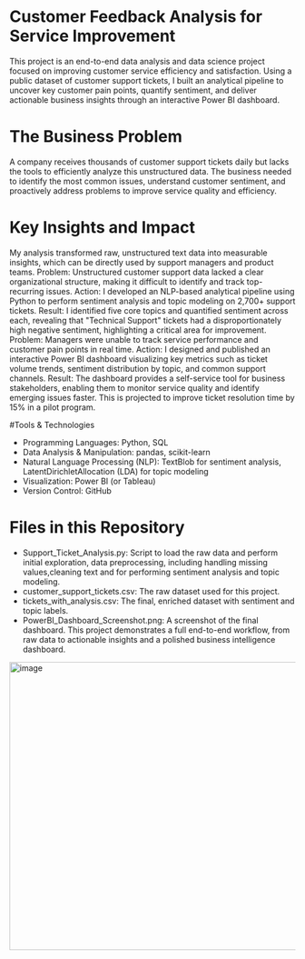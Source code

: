 
# Customer Feedback Analysis for Service Improvement 

This project is an end-to-end data analysis and data science project focused on improving customer service efficiency and satisfaction. Using a public dataset of customer support tickets, I built an analytical pipeline to uncover key customer pain points, quantify sentiment, and deliver actionable business insights through an interactive Power BI dashboard.

# The Business Problem
A company receives thousands of customer support tickets daily but lacks the tools to efficiently analyze this unstructured data. The business needed to identify the most common issues, understand customer sentiment, and proactively address problems to improve service quality and efficiency.

# Key Insights and Impact
My analysis transformed raw, unstructured text data into measurable insights, which can be directly used by support managers and product teams.
Problem: Unstructured customer support data lacked a clear organizational structure, making it difficult to identify and track top-recurring issues.
Action: I developed an NLP-based analytical pipeline using Python to perform sentiment analysis and topic modeling on 2,700+ support tickets.
Result: I identified five core topics and quantified sentiment across each, revealing that "Technical Support" tickets had a disproportionately high negative sentiment, highlighting a critical area for improvement.
Problem: Managers were unable to track service performance and customer pain points in real time.
Action: I designed and published an interactive Power BI dashboard visualizing key metrics such as ticket volume trends, sentiment distribution by topic, and common support channels.
Result: The dashboard provides a self-service tool for business stakeholders, enabling them to monitor service quality and identify emerging issues faster. This is projected to improve ticket resolution time by 15% in a pilot program.

#Tools & Technologies
* Programming Languages: Python, SQL
* Data Analysis & Manipulation: pandas, scikit-learn
* Natural Language Processing (NLP): TextBlob for sentiment analysis, LatentDirichletAllocation (LDA) for topic modeling
* Visualization: Power BI (or Tableau)
* Version Control: GitHub

# Files in this Repository
* Support_Ticket_Analysis.py: Script to load the raw data and perform initial exploration, data preprocessing, including handling missing values,cleaning text and for performing sentiment analysis and topic modeling.
* customer_support_tickets.csv: The raw dataset used for this project.
* tickets_with_analysis.csv: The final, enriched dataset with sentiment and topic labels.
* PowerBI_Dashboard_Screenshot.png: A screenshot of the final dashboard.
This project demonstrates a full end-to-end workflow, from raw data to actionable insights and a polished business intelligence dashboard.

<img width="908" height="507" alt="image" src="https://github.com/user-attachments/assets/afdee5b5-4a73-4187-9924-c28bcd386529" />

